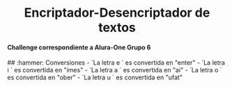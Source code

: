<h1 align="center">Encriptador-Desencriptador de textos</h1>
<h4>Challenge correspondiente a Alura-One Grupo 6</h4>
## :hammer: Conversiones
- `La letra e ` es convertida en "enter"
- `La letra i ` es convertida en "imes"
- `La letra a ` es convertida en "ai"
- `La letra o ` es convertida en "ober"
- `La letra u ` es convertida en "ufat"
